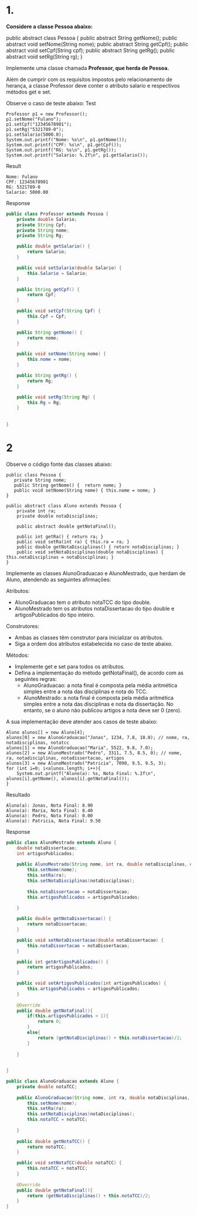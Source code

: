 # 1.

**Considere a classe Pessoa abaixo:**

public abstract class Pessoa {
    public abstract String getNome();
    public abstract void setNome(String nome);
    public abstract String getCpf();
    public abstract void setCpf(String cpf);
    public abstract String getRg();
    public abstract void setRg(String rg);
}

Implemente uma classe chamada **Professor, que herda de Pessoa.**

Além de cumprir com os requisitos impostos pelo relacionamento de herança, a classe Professor deve conter o atributo salario e respectivos métodos get e set.

Observe o caso de teste abaixo:
Test
```
Professor p1 = new Professor();
p1.setNome("Fulano");
p1.setCpf("12345678901");
p1.setRg("5321789-0");
p1.setSalario(5000.0);
System.out.printf("Nome: %s\n", p1.getNome());
System.out.printf("CPF: %s\n", p1.getCpf());
System.out.printf("RG: %s\n", p1.getRg());
System.out.printf("Salario: %.2f\n", p1.getSalario());
```
Result
```
Nome: Fulano
CPF: 12345678901
RG: 5321789-0
Salario: 5000.00
```
Response
```JAVA
public class Professor extends Pessoa {
    private double Salario;
    private String Cpf;
    private String nome;
    private String Rg;

    public double getSalario() {
        return Salario;
    }

    public void setSalario(double Salario) {
        this.Salario = Salario;
    }

    public String getCpf() {
        return Cpf;
    }

    public void setCpf(String Cpf) {
        this.Cpf = Cpf;
    }

    public String getNome() {
        return nome;
    }

    public void setNome(String nome) {
        this.nome = nome;
    }

    public String getRg() {
        return Rg;
    }

    public void setRg(String Rg) {
        this.Rg = Rg;
    }
    
    
}
```

# 2 

Observe o código fonte das classes abaixo:
```
public class Pessoa {
   private String nome;
   public String getNome() {  return nome; }
   public void setNome(String nome) { this.nome = nome; }
}

public abstract class Aluno extends Pessoa {
    private int ra;
    private double notaDisciplinas;

    public abstract double getNotaFinal();

    public int getRa() { return ra; }
    public void setRa(int ra) { this.ra = ra; }
    public double getNotaDisciplinas() { return notaDisciplinas; }
    public void setNotaDisciplinas(double notaDisciplinas) { this.notaDisciplinas = notaDisciplinas; }
}
```
Implemente as classes AlunoGraduacao e AlunoMestrado, que herdam de Aluno, atendendo as seguintes afirmações:

Atributos:
 - AlunoGraduacao tem o atributo notaTCC do tipo double.
 - AlunoMestrado tem os atributos notaDissertacao do tipo double e artigosPublicados do tipo inteiro.

Construtores:
 - Ambas as classes têm construtor para inicializar os atributos.
 - Siga a ordem dos atributos estabelecida no caso de teste abaixo.

Métodos:
 - Implemente get e set para todos os atributos.
 - Defina a implementação do método getNotaFinal(), de acordo com as seguintes regras:
    - AlunoGraduacao: a nota final é composta pela média aritmética simples entre a nota das disciplinas e nota do TCC.
    - AlunoMestrado: a nota final é composta pela média aritmética simples entre a nota das disciplinas e nota da dissertação. No entanto, se o aluno não publicou artigos a nota deve ser 0 (zero).

A sua implementação deve atender aos casos de teste abaixo:
```
Aluno alunos[] = new Aluno[4];
alunos[0] = new AlunoGraduacao("Jonas", 1234, 7.8, 10.0); // nome, ra, notadisciplinas, notatcc
alunos[1] = new AlunoGraduacao("Maria", 5522, 9.8, 7.0);
alunos[2] = new AlunoMestrado("Pedro", 3311, 7.5, 8.5, 0); // nome, ra, notadisciplinas, notadissertacao, artigos
alunos[3] = new AlunoMestrado("Patricia", 7098, 9.5, 9.5, 3);
for (int i=0; i<alunos.length; i++){
    System.out.printf("Aluno(a): %s, Nota Final: %.2f\n", alunos[i].getNome(), alunos[i].getNotaFinal());
}
```

Resultado
```
Aluno(a): Jonas, Nota Final: 8.90
Aluno(a): Maria, Nota Final: 8.40
Aluno(a): Pedro, Nota Final: 0.00
Aluno(a): Patricia, Nota Final: 9.50
````
Response
```JAVA 
public class AlunoMestrado extends Aluno {
    double notaDissertacao;
    int artigosPublicados;
    
    public AlunoMestrado(String nome, int ra, double notaDisciplinas, double notaDissertacao, int artigosPublicados){
        this.setNome(nome);
        this.setRa(ra);
        this.setNotaDisciplinas(notaDisciplinas);
        
        this.notaDissertacao = notaDissertacao;
        this.artigosPublicados = artigosPublicados;
        
    }

    public double getNotaDissertacao() {
        return notaDissertacao;
    }

    public void setNotaDissertacao(double notaDissertacao) {
        this.notaDissertacao = notaDissertacao;
    }

    public int getArtigosPublicados() {
        return artigosPublicados;
    }

    public void setArtigosPublicados(int artigosPublicados) {
        this.artigosPublicados = artigosPublicados;
    }
    
    @Override
    public double getNotaFinal(){
        if(this.artigosPublicados < 1){
            return 0;
        }
        else{
            return (getNotaDisciplinas() + this.notaDissertacao)/2;
        }
        
    }
    
    
}

public class AlunoGraduacao extends Aluno {
    private double notaTCC;
    
    public AlunoGraduacao(String nome, int ra, double notaDisciplinas, double notaTCC){
        this.setNome(nome);
        this.setRa(ra);
        this.setNotaDisciplinas(notaDisciplinas);
        this.notaTCC = notaTCC;
        
    }
    
    public double getNotaTCC() {
        return notaTCC;
    }

    public void setNotaTCC(double notaTCC) {
        this.notaTCC = notaTCC;
    }
    
    @Override
    public double getNotaFinal(){
        return (getNotaDisciplinas() + this.notaTCC)/2;
    } 
}
```
